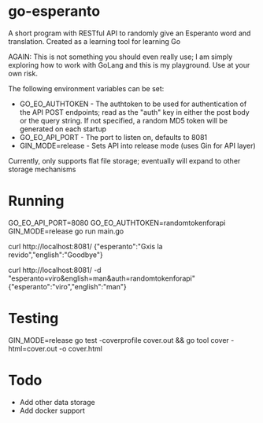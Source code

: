 # go-esperanto
A short program with RESTful API to randomly give an Esperanto word and translation. Created as a learning tool for learning Go

AGAIN: This is not something you should even really use; I am simply exploring how to work with GoLang and this is my playground. Use
at your own risk.

The following environment variables can be set:
- GO_EO_AUTHTOKEN - The authtoken to be used for authentication of the API POST endpoints; read as the "auth" key in either the
post body or the query string. If not specified, a random MD5 token will be generated on each startup
- GO_EO_API_PORT - The port to listen on, defaults to 8081
- GIN_MODE=release - Sets API into release mode (uses Gin for API layer)

Currently, only supports flat file storage; eventually will expand to other storage mechanisms

# Running
GO_EO_API_PORT=8080 GO_EO_AUTHTOKEN=randomtokenforapi GIN_MODE=release go run main.go

curl http://localhost:8081/
{"esperanto":"Gxis la revido","english":"Goodbye"}

curl http://localhost:8081/ -d "esperanto=viro&english=man&auth=randomtokenforapi"
{"esperanto":"viro","english":"man"}

# Testing
GIN_MODE=release go test -coverprofile cover.out && go tool cover -html=cover.out -o cover.html

# Todo
- Add other data storage
- Add docker support